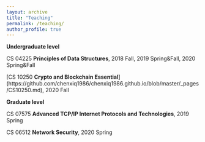 ```yaml
---
layout: archive
title: "Teaching"
permalink: /teaching/
author_profile: true
---
```



**Undergraduate level**

<p>CS 04225 <b>Principles of Data Structures</b>, 2018 Fall, 2019 Spring&Fall, 2020 Spring&Fall</p>

<p>[CS 10250 <b>Crypto and Blockchain Essential</b>](https://github.com/chenxiq1986/chenxiq1986.github.io/blob/master/_pages/CS10250.md), 2020 Fall</p>

**Graduate level**

<p>CS 07575 <b>Advanced TCP/IP Internet Protocols and Technologies</b>, 2019 Spring</p>

<p>CS 06512 <b>Network Security</b>, 2020 Spring</p>


